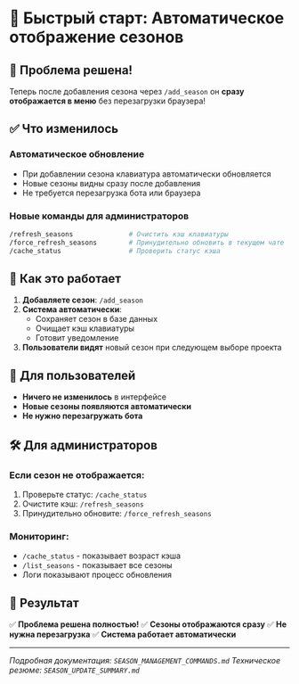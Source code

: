 # 🚀 Быстрый старт: Автоматическое отображение сезонов

## 🎯 Проблема решена!
Теперь после добавления сезона через `/add_season` он **сразу отображается в меню** без перезагрузки браузера!

## ✅ Что изменилось

### Автоматическое обновление
- При добавлении сезона клавиатура автоматически обновляется
- Новые сезоны видны сразу после добавления
- Не требуется перезагрузка бота или браузера

### Новые команды для администраторов
```bash
/refresh_seasons              # Очистить кэш клавиатуры
/force_refresh_seasons        # Принудительно обновить в текущем чате
/cache_status                 # Проверить статус кэша
```

## 🔄 Как это работает

1. **Добавляете сезон**: `/add_season`
2. **Система автоматически**:
   - Сохраняет сезон в базе данных
   - Очищает кэш клавиатуры
   - Готовит уведомление
3. **Пользователи видят** новый сезон при следующем выборе проекта

## 📱 Для пользователей

- **Ничего не изменилось** в интерфейсе
- **Новые сезоны появляются автоматически**
- **Не нужно перезагружать бота**

## 🛠️ Для администраторов

### Если сезон не отображается:
1. Проверьте статус: `/cache_status`
2. Очистите кэш: `/refresh_seasons`
3. Принудительно обновите: `/force_refresh_seasons`

### Мониторинг:
- `/cache_status` - показывает возраст кэша
- `/list_seasons` - показывает все сезоны
- Логи показывают процесс обновления

## 🎉 Результат

✅ **Проблема решена полностью!**
✅ **Сезоны отображаются сразу**
✅ **Не нужна перезагрузка**
✅ **Система работает автоматически**

---

*Подробная документация: `SEASON_MANAGEMENT_COMMANDS.md`*
*Техническое резюме: `SEASON_UPDATE_SUMMARY.md`*
